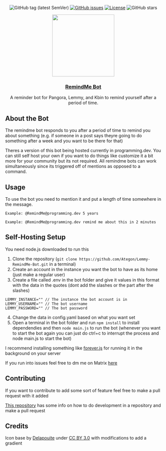 <div align="center">
  
![GitHub tag (latest SemVer)](https://img.shields.io/github/release/Ategon/Lemmy-RemindMe-Bot.svg?style=for-the-badge)
[![GitHub issues](https://img.shields.io/github/issues-raw/Ategon/Lemmy-RemindMe-Bot.svg?style=for-the-badge)](https://github.com/PippitWeb/pippit/issues)
[![License](https://img.shields.io/github/license/Ategon/Lemmy-RemindMe-Bot.svg?style=for-the-badge)](LICENSE)
![GitHub stars](https://img.shields.io/github/stars/Ategon/Lemmy-RemindMe-Bot.svg?style=for-the-badge)

</div>
<div align="center">
  <img src="https://github.com/Ategon/Lemmy-RemindMe-Bot/assets/73616169/7b5a8297-7c60-4bb7-b09d-63feaa72803a" width=200px height=200px></img>
  <h3 align="center"><a href="">RemindMe Bot</a></h3>
  <p align="center">
    A reminder bot for Pangora, Lemmy, and Kbin to remind yourself after a period of time.
  </p>
</div>

## About the Bot
The remindme bot responds to you after a period of time to remind you about something (e.g. if someone in a post says theyre going to do something after a week and you want to be there for that)

Theres a version of this bot being hosted currently in programming.dev. You can still self host your own if you want to do things like customize it a bit more for your community but its not required. All remindme bots can work simultaneously since its triggered off of mentions as opposed to a command.

## Usage
To use the bot you need to mention it and put a length of time somewhere in the message.

`Example: @RemindMe@programming.dev 5 years`

`Example: @RemindMe@programming.dev remind me about this in 2 minutes`

## Self-Hosting Setup
You need node.js downloaded to run this

1. Clone the repository (`git clone https://github.com/Ategon/Lemmy-RemindMe-Bot.git` in a terminal)
2. Create an account in the instance you want the bot to have as its home (just make a regular user)
3. Create a file called .env in the bot folder and give it values in this format with the data in the quotes (dont add the slashes or the part after the slashes)
```
LEMMY_INSTANCE="" // The instance the bot account is in
LEMMY_USERNAME="" // The bot username
LEMMY_PASSWORD="" // The bot password
```
4. Change the data in config.yaml based on what you want set
5. Open a terminal in the bot folder and run `npm install` to install dependendies and then `node main.js` to run the bot (whenever you want to start the bot again you can just do ctrl+c to interrupt the process and node main.js to start the bot)

I recommend installing something like [forever.js](https://www.npmjs.com/package/forever) for running it in the background on your server

If you run into issues feel free to dm me on Matrix [here](https://matrix.to/#/@ategon:matrix.org)

## Contributing
If you want to contribute to add some sort of feature feel free to make a pull request with it added

[This repository](https://github.com/firstcontributions/first-contributions) has some info on how to do development in a repository and make a pull request

## Credits
Icon base by [Delapouite](https://delapouite.com/) under [CC BY 3.0](https://creativecommons.org/licenses/by/3.0/) with modifications to add a gradient
